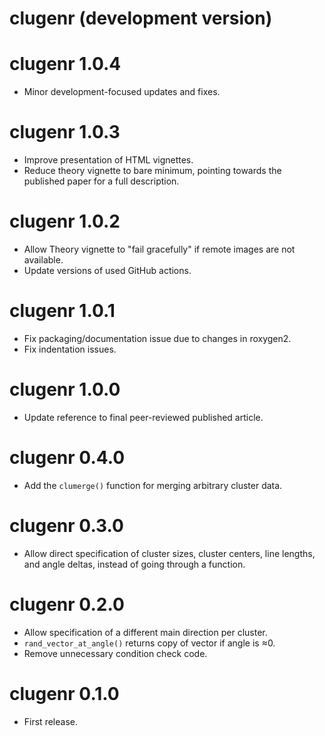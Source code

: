 # clugenr (development version)

# clugenr 1.0.4

* Minor development-focused updates and fixes.

# clugenr 1.0.3

* Improve presentation of HTML vignettes.
* Reduce theory vignette to bare minimum, pointing towards the published paper
  for a full description.

# clugenr 1.0.2

* Allow Theory vignette to "fail gracefully" if remote images are not available.
* Update versions of used GitHub actions.

# clugenr 1.0.1

* Fix packaging/documentation issue due to changes in roxygen2.
* Fix indentation issues.

# clugenr 1.0.0

* Update reference to final peer-reviewed published article.

# clugenr 0.4.0

* Add the `clumerge()` function for merging arbitrary cluster data.

# clugenr 0.3.0

* Allow direct specification of cluster sizes, cluster centers, line lengths,
  and angle deltas, instead of going through a function.

# clugenr 0.2.0

* Allow specification of a different main direction per cluster.
* `rand_vector_at_angle()` returns copy of vector if angle is ≈0.
* Remove unnecessary condition check code.

# clugenr 0.1.0

* First release.
